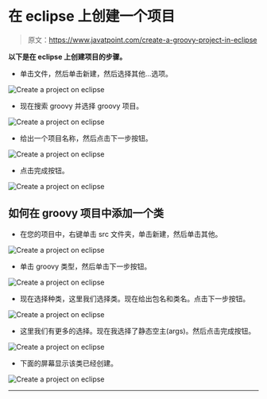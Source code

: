 # 在 eclipse 上创建一个项目

> 原文：<https://www.javatpoint.com/create-a-groovy-project-in-eclipse>

**以下是在 eclipse 上创建项目的步骤。**

*   单击文件，然后单击新建，然后选择其他...选项。

![Create a project on eclipse](img/a9f8b0081e384f8885de9bf142e906bf.png)

*   现在搜索 groovy 并选择 groovy 项目。

![Create a project on eclipse](img/2798275656f09834a1ea1a249b20b6e8.png)

*   给出一个项目名称，然后点击下一步按钮。

![Create a project on eclipse](img/a865346d0c350bb48d467ab3ec34c87b.png)

*   点击完成按钮。

![Create a project on eclipse](img/66da329bb015eafaf88774e663008ebc.png)

## 如何在 groovy 项目中添加一个类

*   在您的项目中，右键单击 src 文件夹，单击新建，然后单击其他。

![Create a project on eclipse](img/531f9257ce8a8b41802cfcf5329af90e.png)

*   单击 groovy 类型，然后单击下一步按钮。

![Create a project on eclipse](img/04b4a525780bdcea157d4925a2bd71b7.png)

*   现在选择种类，这里我们选择类。现在给出包名和类名。点击下一步按钮。

![Create a project on eclipse](img/aa0525762099d498aa2df162d2bcc25c.png)

*   这里我们有更多的选择。现在我选择了静态空主(args)。然后点击完成按钮。

![Create a project on eclipse](img/2b4456b5c6461b8d1b0d060deb638676.png)

*   下面的屏幕显示该类已经创建。

![Create a project on eclipse](img/d642eedd6344c79f9511433175fc162b.png)

* * *